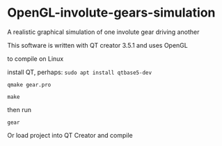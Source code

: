 # OpenGL-involute-gears-simulation
A realistic graphical simulation of one involute gear driving another

This software is written with QT creator 3.5.1 and uses OpenGL

to compile on Linux

install QT, perhaps: `sudo apt install qtbase5-dev`

`qmake gear.pro`

`make`

then run

`gear`

Or load project into QT Creator and compile
